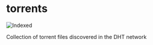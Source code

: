 torrents 
========
![Indexed](https://img.shields.io/badge/indexed-114119-blue)

Collection of torrent files discovered in the DHT network
